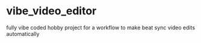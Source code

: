 # vibe_video_editor
fully vibe coded hobby project for a workflow to make beat sync video edits automatically
